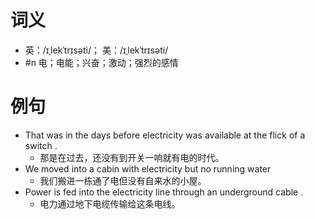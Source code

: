 # 词义
- 英：/ɪˌlekˈtrɪsəti/； 美：/ɪˌlekˈtrɪsəti/
- #n 电；电能；兴奋；激动；强烈的感情
# 例句
- That was in the days before electricity was available at the flick of a switch .
	- 那是在过去，还没有到开关一响就有电的时代。
- We moved into a cabin with electricity but no running water
	- 我们搬进一栋通了电但没有自来水的小屋。
- Power is fed into the electricity line through an underground cable .
	- 电力通过地下电缆传输给这条电线。
